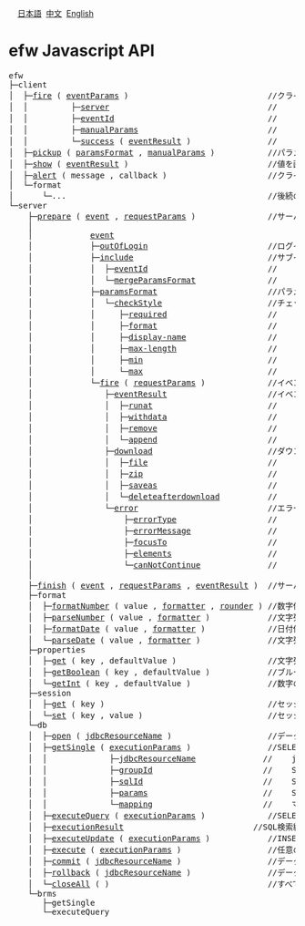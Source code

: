 &nbsp;&nbsp;&nbsp;&nbsp;<a href="../日本語/api_list.md">日本語</a>
&nbsp;<a href="../中文/api_list.md">中文</a>
&nbsp;<a href="../English/api_list.md">English</a>
<H1>efw Javascript API</H1>
<pre>efw
├─client
│  ├─<a href="api_list/efw.client.md#fire">fire</a> ( <a href="api_list/efw.client.md#eventParams">eventParams</a> )                             //クライアントからサーバイベントを実行する関数
│  │         ├─<a href="api_list/efw.client.md#server">server</a>                                 //    サーバURL
│  │         ├─<a href="api_list/efw.client.md#eventId">eventId</a>                                //    イベントId
│  │         ├─<a href="api_list/efw.client.md#manualParams">manualParams</a>                           //    手動パラメータ
│  │         └─<a href="api_list/efw.client.md#success">success</a> ( <a href="api_list/app.event.md#eventResult">eventResult</a> )                //    成功コールバック関数
│  ├─<a href="api_list/efw.client.md#pickup">pickup</a> ( <a href="api_list/app.event.md#paramsFormat">paramsFormat</a> , <a href="api_list/efw.client.md#manualParams">manualParams</a> )           //パラメータ値を取得する関数（fire関数機能の一部分）
│  ├─<a href="api_list/efw.client.md#show">show</a> ( <a href="api_list/app.event.md#eventResult">eventResult</a> )                             //値を画面に表示する関数（fire関数機能の一部分）
│  ├─<a href="api_list/efw.client.md#alert">alert</a> ( message , callback )                     //クライアントでアラートメッセージを表示する関数
│  └─format
│      └─...                                          //後続のefw.server.formatとほぼ同じ機能、その説明をご参照。
└─server
    ├─<a href="api_list/efw.server.customize.md#prepare">prepare</a> ( <a href="api_list/app.event.md">event</a> , <a href="api_list/app.event.md#requestParams">requestParams</a> )               //サーバイベントの準備処理関数、サーバ処理カスタマイズ用
    │
    │            <a href="api_list/app.event.md">event</a>
    │            ├─<a href="api_list/app.event.md#outOfLogin">outOfLogin</a>                         //ログインチェック不要フラグ
    │            ├─<a href="api_list/app.event.md#include">include</a>                            //サブイベントを取り込むためのインクルード
    │            │  ├─<a href="api_list/efw.client.md#eventId">eventId</a>                         //    サブイベントId
    │            │  └─<a href="api_list/app.event.md#mergeParamsFormat">mergeParamsFormat</a>               //    サブとメインのパラメータフォーマットをマージするフラグ
    │            ├─<a href="api_list/app.event.md#paramsFormat">paramsFormat</a>                       //パラメーターフォーマット
    │            │  └─<a href="api_list/app.event.md#checkStyle">checkStyle</a>                      //チェックスタイル
    │            │     ├─<a href="api_list/app.event.md#required">required</a>                     //    必須入力
    │            │     ├─<a href="api_list/app.event.md#format">format</a>                       //    フォーマット
    │            │     ├─<a href="api_list/app.event.md#display-name">display-name</a>                 //    表示名
    │            │     ├─<a href="api_list/app.event.md#max-length">max-length</a>                   //    最大サイズ
    │            │     ├─<a href="api_list/app.event.md#min">min</a>                          //    最小値
    │            │     └─<a href="api_list/app.event.md#max">max</a>                          //    最大値
    │            └─<a href="api_list/app.event.md#fire">fire</a> ( <a href="api_list/app.event.md#requestParams">requestParams</a> )             //イベント実行関数
    │               ├─<a href="api_list/app.event.md#eventResult">eventResult</a>                     //イベント実行結果
    │               │  ├─<a href="api_list/app.event.md#runat">runat</a>                        //    表示場所
    │               │  ├─<a href="api_list/app.event.md#withdata">withdata</a>                     //    表示データ
    │               │  ├─<a href="api_list/app.event.md#remove">remove</a>                       //    削除内容
    │               │  └─<a href="api_list/app.event.md#append">append</a>                       //    htmlマスク
    │               ├─<a href="api_list/app.event.md#download">download</a>                        //ダウンロード
    │               │  ├─<a href="api_list/app.event.md#file">file</a>                         //    単独ファイル
    │               │  ├─<a href="api_list/app.event.md#zip">zip</a>                          //    複数ファイル
    │               │  ├─<a href="api_list/app.event.md#saveas">saveas</a>                       //    保存名称
    │               │  └─<a href="api_list/app.event.md#deleteafterdownload">deleteafterdownload</a>          //    ダウンロード後元ファイル削除フラグ
    │               └─<a href="api_list/app.event.md#error">error</a>                           //エラーオブジェクト
    │                   ├─<a href="api_list/app.event.md#errorType">errorType</a>                   //    エラータイプ
    │                   ├─<a href="api_list/app.event.md#errorMessage">errorMessage</a>                //    エラーメッセージ
    │                   ├─<a href="api_list/app.event.md#focusTo">focusTo</a>                     //    カーソル位置
    │                   ├─<a href="api_list/app.event.md#elements">elements</a>                    //    複数のエラー項目
    │                   └─<a href="api_list/app.event.md#canNotContinue">canNotContinue</a>              //    継続処理不可フラグ
    │
    ├─<a href="api_list/efw.server.customize.md#finish">finish</a> ( <a href="api_list/app.event.md">event</a> , <a href="api_list/app.event.md#requestParams">requestParams</a> , <a href="api_list/app.event.md#eventResult">eventResult</a> )  //サーバイベントの後処理関数、サーバ処理カスタマイズ用
    ├─format
    │  ├─<a href="api_list/efw.server.format.md#formatNumber">formatNumber</a> ( value , <a href="api_list/efw.server.format.md#formatter">formatter</a> , <a href="api_list/efw.server.format.md#rounder">rounder</a> ) //数字値を指定フォーマットにより文字列に変換する関数
    │  ├─<a href="api_list/efw.server.format.md#parseNumber">parseNumber</a> ( value , <a href="api_list/efw.server.format.md#formatter">formatter</a> )            //文字列値を指定フォーマットにより数字に変換する関数
    │  ├─<a href="api_list/efw.server.format.md#formatDate">formatDate</a> ( value , <a href="api_list/efw.server.format.md#formatter">formatter</a> )             //日付値を指定フォーマットにより文字列に変換する関数
    │  └─<a href="api_list/efw.server.format.md#parseDate">parseDate</a> ( value , <a href="api_list/efw.server.format.md#formatter">formatter</a> )              //文字列値を指定フォーマットにより日付に変換する関数
    ├─properties
    │  ├─<a href="api_list/efw.server.properties.md#get">get</a> ( key , defaultValue )                   //文字列のプロパティを取得する関数
    │  ├─<a href="api_list/efw.server.properties.md#getBoolean">getBoolean</a> ( key , defaultValue )            //ブルーのプロパティを取得する関数
    │  └─<a href="api_list/efw.server.properties.md#getInt">getInt</a> ( key , defaultValue )                //数字のプロパティを取得する関数
    ├─session
    │  ├─<a href="api_list/efw.server.session.md#get">get</a> ( key )                                  //セッションから情報を取得する関数
    │  └─<a href="api_list/efw.server.session.md#set">set</a> ( key , value )                          //セッションに情報を格納する関数
    └─db
    │  ├─<a href="api_list/efw.server.db.md#open">open</a> ( <a href="api_list/efw.server.db.md#jdbcResourceName">jdbcResourceName</a> )                    //データベース接続を開く関数
    │  ├─<a href="api_list/efw.server.db.md#getSingle">getSingle</a> ( <a href="api_list/efw.server.db.md#executionParams">executionParams</a> )                //SELECT文を実行して１つ目のデータを戻す関数
    │  │             ├─<a href="api_list/efw.server.db.md#jdbcResourceName">jdbcResourceName</a>              //    jdbcのリソース名
    │  │             ├─<a href="api_list/efw.server.db.md#groupId">groupId</a>                       //    SQLのグループId
    │  │             ├─<a href="api_list/efw.server.db.md#sqlId">sqlId</a>                         //    SQLのId
    │  │             ├─<a href="api_list/efw.server.db.md#params">params</a>                        //    SQLパラメータ
    │  │             └─<a href="api_list/efw.server.db.md#mapping">mapping</a>                       //    マッピング
    │  ├─<a href="api_list/efw.server.db.md#executeQuery">executeQuery</a> ( <a href="api_list/efw.server.db.md#executionParams">executionParams</a> )             //SELECT文を実行する関数
    │  ├─<a href="api_list/efw.server.db.md#executionResult">executionResult</a>                           //SQL検索結果
    │  ├─<a href="api_list/efw.server.db.md#executeUpdate">executeUpdate</a> ( <a href="api_list/efw.server.db.md#executionParams">executionParams</a> )            //INSERT文、UPDATE文、DELETE文を実行する関数
    │  ├─<a href="api_list/efw.server.db.md#execute">execute</a> ( <a href="api_list/efw.server.db.md#jdbcResourceName">executionParams</a> )                  //任意のSQL文を実行する関数
    │  ├─<a href="api_list/efw.server.db.md#commit">commit</a> ( <a href="api_list/efw.server.db.md#jdbcResourceName">jdbcResourceName</a> )                  //データベースへの更新を有効とする関数
    │  ├─<a href="api_list/efw.server.db.md#rollback">rollback</a> ( <a href="api_list/efw.server.db.md#jdbcResourceName">jdbcResourceName</a> )                //データベースへの更新を無効とする関数
    │  └─<a href="api_list/efw.server.db.md#closeAll">closeAll</a> ( )                                 //すべてのデータベース接続をコミットして閉じる関数
    └─brms
       ├─getSingle
       └─executeQuery
</pre>
